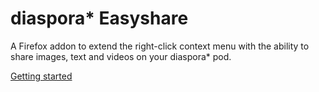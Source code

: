 diaspora* Easyshare
===================

A Firefox addon to extend the right-click context menu with the ability to share images, text and videos on your diaspora* pod.

<a href="http://arlogn.github.io/easyshare/">Getting started</a>
